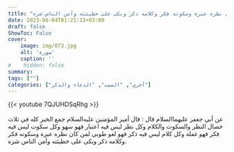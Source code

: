 ```yaml
---
title: "ثواب من كان نظره عبرة وسكوته فكر وكلامه ذكر وبكى على خطيئته وآمن الناس شره"
date: 2023-06-04T01:21:13+03:00
draft: false
ShowToc: False
cover:
    image: img/073.jpg
    alt: 'صورة'
    caption: ''
#    hidden: false
summary: 
tags: [""]
categories: ["أخرى", "الصمت", "الدعاء والذكر"]
---
```

{{< youtube 7QJUHDSqRhg >}}  
 <br>
عن أبي جعفر عليهما‌السلام قال : قال أمير المؤمنين
عليه‌السلام جمع الخير كله في ثلاث خصال النظر والسكوت والكلام
وكل نظر ليس فيه اعتبار فهو سهو وكل سكوت ليس فيه فكر فهو غفلة
وكل كلام ليس فيه ذكر فهو لغو طوبى لمن كان نظره عبرة وسكوته فكر
وكلامه ذكر وبكى على خطيئته وأمن الناس شره.



